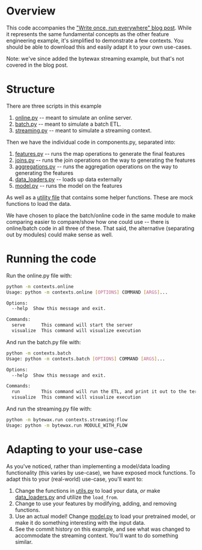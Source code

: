 # Overview

This code accompanies the ["Write once, run everywhere" blog post](https://blog.dagworks.io/p/feature-engineering-with-hamilton).
While it represents the
same fundamental concepts as the other feature engineering example, it's simplified to demonstrate a few contexts.
You should be able to download this and easily adapt it to your own use-cases.

Note: we've since added the bytewax streaming example, but that's not covered in the blog post.

# Structure

There are three scripts in this example
1. [online.py](contexts/online.py) -- meant to simulate an online server.
2. [batch.py](contexts/batch.py) -- meant to simulate a batch ETL.
3. [streaming.py](contexts/streaming.py) -- meant to simulate a streaming context.

Then we have the individual code in components.py, separated into:
1. [features.py](components/features.py) -- runs the map operations to generate the final features
2. [joins.py](components/join_operations.py) -- runs the join operations on the way to generating the features
3. [aggregations.py](components/aggregation_operations.py) -- runs the aggregation operations on the way to generating the features
4. [data_loaders.py](components/data_loaders.py) -- loads up data externally
5. [model.py](components/model.py) -- runs the model on the features

As well as a [utility file](components/utils.py) that contains some helper functions. These are mock functions to load the data.

We have chosen to place the batch/online code in the same module to make comparing easier to compare/show how one could use -- there is online/batch code in all three of these.
That said, the alternative (separating out by modules) could make sense as well.

# Running the code

Run the online.py file with:

```bash
python -m contexts.online
Usage: python -m contexts.online [OPTIONS] COMMAND [ARGS]...

Options:
  --help  Show this message and exit.

Commands:
  serve      This command will start the server
  visualize  This command will visualize execution
```

And run the batch.py file with:

```bash
python -m contexts.batch
Usage: python -m contexts.batch [OPTIONS] COMMAND [ARGS]...

Options:
  --help  Show this message and exit.

Commands:
  run        This command will run the ETL, and print it out to the terminal
  visualize  This command will visualize execution
```

And run the streaming.py file with:

```bash
python -m bytewax.run contexts.streaming:flow
Usage: python -m bytewax.run MODULE_WITH_FLOW
```

# Adapting to your use-case

As you've noticed, rather than implementing a model/data loading functionality (this varies by use-case),
we have exposed mock functions. To adapt this to your (real-world) use-case, you'll want to:


1. Change the functions in [utils.py](components/utils.py) to load your data, *or* make [data_loaders.py](components/data_loaders.py) and utilize the `load_from`.
2. Change to use your features by modifying, adding, and removing functions.
3. Use an actual model! Change [model.py](components/model.py) to load your pretrained model, or make it do something interesting with the input data.
4. See the commit history on this example, and see what was changed to accommodate the streaming context. You'll want to do something similar.
